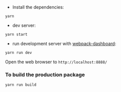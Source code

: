 * Install the dependencies:

```
yarn
```

* dev server:

```
yarn start
```

* run development server with [webpack-dashboard](https://github.com/FormidableLabs/webpack-dashboard):

```
yarn run dev
```

Open the web browser to `http://localhost:8888/`

### To build the production package

```
yarn run build
```
